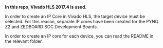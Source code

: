 **In this repo, Vivado HLS 2017.4 is used.**

In order to create an IP Core in Vivado HLS, the target device must be selected. For this reason, separate IP cores have been created for the PYNQ Z2 and ZEDBOARD SOC Development Boards.

In order to create an IP core for each device, you can read the README in the relevant folder.
